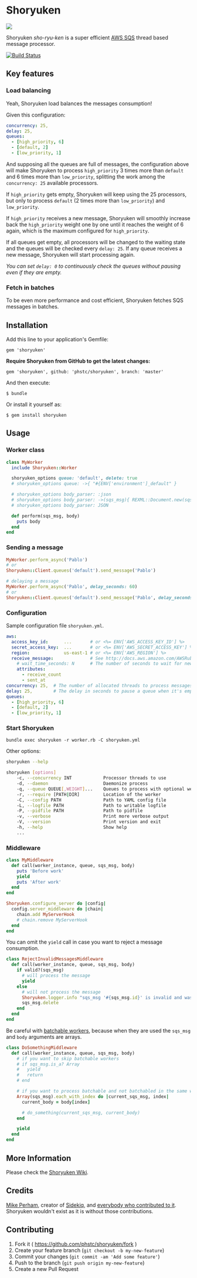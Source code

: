 # Shoryuken

![](shoryuken.jpg)

Shoryuken _sho-ryu-ken_ is a super efficient [AWS SQS](https://aws.amazon.com/sqs/) thread based message processor.

[![Build Status](https://travis-ci.org/phstc/shoryuken.svg)](https://travis-ci.org/phstc/shoryuken)

## Key features

### Load balancing

Yeah, Shoryuken load balances the messages consumption!

Given this configuration:

```yaml
concurrency: 25,
delay: 25,
queues:
  - [high_priority, 6]
  - [default, 2]
  - [low_priority, 1]
```

And supposing all the queues are full of messages, the configuration above will make Shoryuken to process `high_priority` 3 times more than `default` and 6 times more than `low_priority`,
splitting the work among the `concurrency: 25` available processors.

If `high_priority` gets empty, Shoryuken will keep using the 25 processors, but only to process `default` (2 times more than `low_priority`) and `low_priority`.

If `high_priority` receives a new message, Shoryuken will smoothly increase back the `high_priority` weight one by one until it reaches the weight of 6 again, which is the maximum configured for `high_priority`.

If all queues get empty, all processors will be changed to the waiting state and the queues will be checked every `delay: 25`. If any queue receives a new message, Shoryuken will start processing again.

*You can set `delay: 0` to continuously check the queues without pausing even if they are empty.*

### Fetch in batches

To be even more performance and cost efficient, Shoryuken fetches SQS messages in batches.

## Installation

Add this line to your application's Gemfile:

    gem 'shoryuken'

**Require Shoryuken from GitHub to get the latest changes:**

    gem 'shoryuken', github: 'phstc/shoryuken', branch: 'master'

And then execute:

    $ bundle

Or install it yourself as:

    $ gem install shoryuken

## Usage

### Worker class

```ruby
class MyWorker
  include Shoryuken::Worker

  shoryuken_options queue: 'default', delete: true
  # shoryuken_options queue: ->{ "#{ENV['environment']_default" }

  # shoryuken_options body_parser: :json
  # shoryuken_options body_parser: ->(sqs_msg){ REXML::Document.new(sqs_msg.body) }
  # shoryuken_options body_parser: JSON

  def perform(sqs_msg, body)
    puts body
  end
end
```

### Sending a message

```ruby
MyWorker.perform_async('Pablo')
# or
Shoryuken::Client.queues('default').send_message('Pablo')

# delaying a message
MyWorker.perform_async('Pablo', delay_seconds: 60)
# or
Shoryuken::Client.queues('default').send_message('Pablo', delay_seconds: 60)
```

### Configuration

Sample configuration file `shoryuken.yml`.

```yaml
aws:
  access_key_id:      ...       # or <%= ENV['AWS_ACCESS_KEY_ID'] %>
  secret_access_key:  ...       # or <%= ENV['AWS_SECRET_ACCESS_KEY'] %>
  region:             us-east-1 # or <%= ENV['AWS_REGION'] %>
  receive_message:              # See http://docs.aws.amazon.com/AWSRubySDK/latest/AWS/SQS/Queue.html#receive_message-instance_method
    # wait_time_seconds: N      # The number of seconds to wait for new messages when polling. Defaults to the #wait_time_seconds defined on the queue
    attributes:
      - receive_count
      - sent_at
concurrency: 25,  # The number of allocated threads to process messages. Default 25
delay: 25,        # The delay in seconds to pause a queue when it's empty. Default 0
queues:
  - [high_priority, 6]
  - [default, 2]
  - [low_priority, 1]
```

### Start Shoryuken

```shell
bundle exec shoryuken -r worker.rb -C shoryuken.yml
```

Other options:

```bash
shoryuken --help

shoryuken [options]
    -c, --concurrency INT            Processor threads to use
    -d, --daemon                     Daemonize process
    -q, --queue QUEUE[,WEIGHT]...    Queues to process with optional weights
    -r, --require [PATH|DIR]         Location of the worker
    -C, --config PATH                Path to YAML config file
    -L, --logfile PATH               Path to writable logfile
    -P, --pidfile PATH               Path to pidfile
    -v, --verbose                    Print more verbose output
    -V, --version                    Print version and exit
    -h, --help                       Show help
    ...
```

### Middleware

```ruby
class MyMiddleware
  def call(worker_instance, queue, sqs_msg, body)
    puts 'Before work'
    yield
    puts 'After work'
  end
end

Shoryuken.configure_server do |config|
  config.server_middleware do |chain|
    chain.add MyServerHook
    # chain.remove MyServerHook
  end
end
```

You can omit the `yield` call in case you want to reject a message consumption.

```ruby
class RejectInvalidMessagesMiddleware
  def call(worker_instance, queue, sqs_msg, body)
    if valid?(sqs_msg)
      # will process the message
      yield
    else
      # will not process the message
      Shoryuken.logger.info "sqs_msg '#{sqs_msg.id}' is invalid and was rejected"
      sqs_msg.delete
    end
  end
end
```

Be careful with [batchable workers](https://github.com/phstc/shoryuken/wiki/Worker-options#batch), because when they are used the `sqs_msg` and `body` arguments are arrays.

```ruby
class DoSomethingMiddleware
  def call(worker_instance, queue, sqs_msg, body)
    # if you want to skip batchable workers
    # if sqs_msg.is_a? Array
    #   yield
    #   return
    # end

    # if you want to process batchable and not batchabled in the same way
    Array(sqs_msg).each_with_index do |current_sqs_msg, index|
      current_body = body[index]

      # do_something(current_sqs_msg, current_body)
    end

    yield
  end
end
```

## More Information

Please check the [Shoryuken Wiki](https://github.com/phstc/shoryuken/wiki).

## Credits

[Mike Perham](https://github.com/mperham), creator of [Sidekiq](https://github.com/mperham/sidekiq), and [everybody who contributed to it](https://github.com/mperham/sidekiq/graphs/contributors). Shoryuken wouldn't exist as it is without those contributions.

## Contributing

1. Fork it ( https://github.com/phstc/shoryuken/fork )
2. Create your feature branch (`git checkout -b my-new-feature`)
3. Commit your changes (`git commit -am 'Add some feature'`)
4. Push to the branch (`git push origin my-new-feature`)
5. Create a new Pull Request
